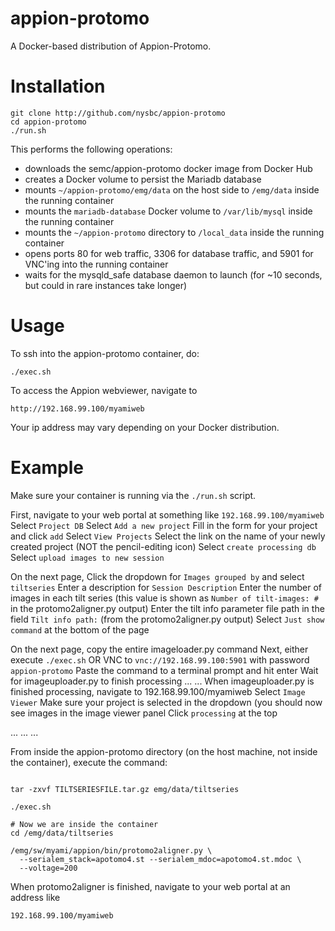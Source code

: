 # appion-protomo
A Docker-based distribution of Appion-Protomo.


# Installation

```
git clone http://github.com/nysbc/appion-protomo
cd appion-protomo
./run.sh
```
This performs the following operations:
- downloads the semc/appion-protomo docker image from Docker Hub
- creates a Docker volume to persist the Mariadb database 
- mounts `~/appion-protomo/emg/data` on the host side to `/emg/data` inside the running container
- mounts the `mariadb-database` Docker volume to `/var/lib/mysql` inside the running container
- mounts the `~/appion-protomo` directory to `/local_data` inside the running container
- opens ports 80 for web traffic, 3306 for database traffic, and 5901 for VNC'ing into the running container
- waits for the mysqld_safe database daemon to launch (for ~10 seconds, but could in rare instances take longer)


# Usage
To ssh into the appion-protomo container, do:

``./exec.sh``

To access the Appion webviewer, navigate to 

```http://192.168.99.100/myamiweb```

Your ip address may vary depending on your Docker distribution.

# Example
Make sure your container is running via the ```./run.sh``` script.

First, navigate to your web portal at something like ```192.168.99.100/myamiweb```
Select `Project DB`
Select `Add a new project`
Fill in the form for your project and click `add`
Select `View Projects`
Select the link on the name of your newly created project (NOT the pencil-editing icon) 
Select `create processing db`
Select `upload images to new session`

On the next page,
Click the dropdown for `Images grouped by` and select `tiltseries`
Enter a description for `Session Description`
Enter the number of images in each tilt series (this value is shown as `Number of tilt-images: # ` in the protomo2aligner.py output)
Enter the tilt info parameter file path in the field `Tilt info path:` (from the protomo2aligner.py output)
Select `Just show command` at the bottom of the page

On the next page, copy the entire imageloader.py command
Next, either execute
`./exec.sh` OR
VNC to `vnc://192.168.99.100:5901` with password `appion-protomo`
Paste the command to a terminal prompt and hit enter
Wait for imageuploader.py  to finish processing
...
...
When imageuploader.py is finished processing, navigate to 192.168.99.100/myamiweb
Select `Image Viewer`
Make sure your project is selected in the dropdown (you should now see images in the image viewer panel
Click `processing` at the top

...
...
...

From inside the appion-protomo directory (on the host machine, not inside the container), execute the command:

```wget http://<TILTSERIESDOWNLOADLINKHERE>

tar -zxvf TILTSERIESFILE.tar.gz emg/data/tiltseries

./exec.sh

# Now we are inside the container
cd /emg/data/tiltseries

/emg/sw/myami/appion/bin/protomo2aligner.py \
  --serialem_stack=apotomo4.st --serialem_mdoc=apotomo4.st.mdoc \
  --voltage=200
```
 
 When protomo2aligner is finished, navigate to your web portal at an address like 
 
 ```192.168.99.100/myamiweb```
 

